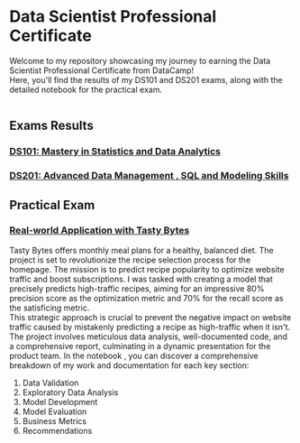 <!DOCTYPE html>
<html lang="en">
<head>
<meta charset="UTF-8">
<meta name="viewport" content="width=device-width, initial-scale=1.0">
<title>Data Scientist Professional Certificate</title>
</head>
<body>

<h1>Data Scientist Professional Certificate</h1>

<p>Welcome to my repository showcasing my journey to earning the Data Scientist Professional Certificate from DataCamp!<br> Here, you'll find the results of my DS101 and DS201 exams, along with the detailed notebook for the practical exam.</p>
<img src="">

<h2>Exams Results</h2>

<a href=""><h3>DS101: Mastery in Statistics and Data Analytics</h3></a>
<a href=""><h3>DS201: Advanced Data Management , SQL and Modeling Skills</h3></a>

<h2>Practical Exam</h2>

<a href=""><h3>Real-world Application with Tasty Bytes</h3></a>
<p>Tasty Bytes offers monthly meal plans for a healthy, balanced diet. The project is set to revolutionize the recipe selection process for the homepage. The mission is to predict recipe popularity to optimize website traffic and boost subscriptions. I was tasked with creating a model that precisely predicts high-traffic recipes, aiming for an impressive 80% precision score as the optimization metric and 70% for the recall score as the satisficing metric.<br> This strategic approach is crucial to prevent the negative impact on website traffic caused by mistakenly predicting a recipe as high-traffic when it isn't.
The project involves meticulous data analysis, well-documented code, and a comprehensive report, culminating in a dynamic presentation for the product team.
In the notebook , you can discover a comprehensive breakdown of my work and documentation for each key section:</p>
    <ol>
        <li>Data Validation</li>
        <li>Exploratory Data Analysis</li>
        <li>Model Development</li>
        <li>Model Evaluation</li>
        <li>Business Metrics</li>
        <li>Recommendations</li>
    </ol>
</body>
</html>
